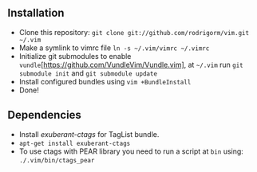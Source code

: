 Installation
------------

* Clone this repository: `git clone git://github.com/rodrigorm/vim.git ~/.vim`
* Make a symlink to vimrc file `ln -s ~/.vim/vimrc ~/.vimrc`
* Initialize git submodules to enable `vundle`[https://github.com/VundleVim/Vundle.vim], at `~/.vim` run `git submodule init` and `git submodule update`
* Install configured bundles using `vim +BundleInstall`
* Done!

Dependencies
------------

* Install *exuberant-ctags* for TagList bundle.
 * `apt-get install exuberant-ctags`
* To use ctags with PEAR library you need to run a script at `bin` using: `./.vim/bin/ctags_pear`
